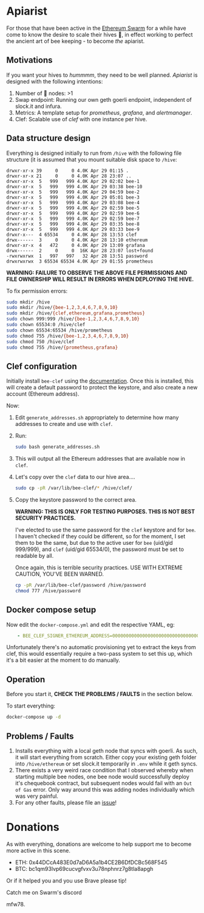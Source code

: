 # Apiarist

For those that have been active in the [Ethereum Swarm](https://swarm.ethereum.org)
for a while have come to know the desire to scale their hives 🐝, in effect
working to perfect the ancient art of bee keeping - to become *the* apiarist.

## Motivations

If you want your hives to *hummmm*, they need to be well planned. *Apiarist* is
designed with the following intentions:

1. Number of 🐝 nodes: >1
2. Swap endpoint: Running our own geth goerli endpoint, independent of slock.it
   and infura.
3. Metrics: A template setup for *prometheus*, *grafana*, and *alertmanager*.
4. Clef: Scalable use of *clef* with one instance per hive.

## Data structure design

Everything is designed initially to run from `/hive` with the following file
structure (it is assumed that you mount suitable disk space to `/hive`:

```
drwxr-xr-x 39     0     0 4.0K Apr 29 01:15 .
drwxr-xr-x 21     0     0 4.0K Apr 28 23:07 ..
drwxr-xr-x  5   999   999 4.0K Apr 29 02:02 bee-1
drwxr-xr-x  5   999   999 4.0K Apr 29 03:38 bee-10
drwxr-xr-x  5   999   999 4.0K Apr 29 04:59 bee-2
drwxr-xr-x  5   999   999 4.0K Apr 29 05:01 bee-3
drwxr-xr-x  5   999   999 4.0K Apr 29 03:08 bee-4
drwxr-xr-x  5   999   999 4.0K Apr 29 02:59 bee-5
drwxr-xr-x  5   999   999 4.0K Apr 29 02:59 bee-6
drwxr-xr-x  5   999   999 4.0K Apr 29 02:59 bee-7
drwxr-xr-x  5   999   999 4.0K Apr 29 03:35 bee-8
drwxr-xr-x  5   999   999 4.0K Apr 29 03:33 bee-9
drwxr-x---  4 65534     0 4.0K Apr 28 13:53 clef
drwx------  3     0     0 4.0K Apr 28 13:10 ethereum
drwxr-xr-x  4   472     0 4.0K Apr 29 13:09 grafana
drwx------  2     0     0  16K Apr 28 23:07 lost+found
-rwxrwxrwx  1   997   997   32 Apr 28 13:51 password
drwxrwxrwx  3 65534 65534 4.0K Apr 29 01:55 prometheus
```

**WARNING: FAILURE TO OBSERVE THE ABOVE FILE PERMISSIONS AND FILE OWNERSHIP
WILL RESULT IN ERRORS WHEN DEPLOYING THE HIVE.**

To fix permission errors:

```bash
sudo mkdir /hive
sudo mkdir /hive/{bee-1,2,3,4,6,7,8,9,10}
sudo mkdir /hive/{clef,ethereum,grafana,prometheus}
sudo chown 999:999 /hive/{bee-1,2,3,4,6,7,8,9,10}
sudo chown 65534:0 /hive/clef
sudo chown 65534:65534 /hive/prometheus
sudo chmod 755 /hive/{bee-1,2,3,4,6,7,8,9,10}
sudo chmod 750 /hive/clef
sudo chmod 755 /hive/{prometheus,grafana}
```

## Clef configuration

Initially install `bee-clef` using the [documentation](https://docs.ethswarm.org/docs/installation/bee-clef). Once this is installed, this will create a default
password to protect the keystore, and also create a new account (Ethereum
address).

Now:

1. Edit `generate_addresses.sh` appropriately to determine how many addresses
   to create and use with `clef`.
2. Run:

   ```bash
   sudo bash generate_addresses.sh
   ```
3. This will output all the Ethereum addresses that are available now in `clef`.
4. Let's copy over the `clef` data to our hive area....

   ```bash
   sudo cp -pR /var/lib/bee-clef/* /hive/clef/
   ```
5. Copy the keystore password to the correct area.

   **WARNING: THIS IS ONLY FOR TESTING PURPOSES. THIS IS NOT BEST SECURITY
   PRACTICES.**

   I've elected to use the same password for the `clef` keystore and for `bee`.
   I haven't checked if they could be different, so for the moment, I set them
   to be the same, but due to the active user for `bee` (uid/gid 999/999), and
   `clef` (uid/gid 65534/0), the password must be set to readable by all.

   Once again, this is terrible security practices. USE WITH EXTREME CAUTION,
   YOU'VE BEEN WARNED.

   ```bash
   cp -pR /var/lib/bee-clef/password /hive/password
   chmod 777 /hive/password
   ```

## Docker compose setup

Now edit the `docker-compose.yml` and edit the respective YAML, eg:

```yaml
    - BEE_CLEF_SIGNER_ETHEREUM_ADDRESS=0000000000000000000000000000000000000000
```

Unfortunately there's no automatic provisioning yet to extract the keys from
clef, this would essentially require a two-pass system to set this up, which
it's a bit easier at the moment to do manually.

## Operation

Before you start it, **CHECK THE PROBLEMS / FAULTS** in the section below.

To start everything:

```bash
docker-compose up -d
```

## Problems / Faults

1. Installs everything with a local geth node that syncs with goerli. As such,
   it will start everything from scratch. Either copy your existing geth
   folder into `/hive/ethereum` or set slock.it temporarily in `.env` while
   it geth syncs.
2. There exists a very weird race condition that I observed whereby when
   starting multiple bee nodes, one bee node would successfully deploy it's
   chequebook contract, but subsequent nodes would fail with an `Out of Gas`
   error. Only way around this was adding nodes individually which was very
   painful.
3. For any other faults, please file an [issue](https://github.com/mfw78/apiarist/issues)!

# Donations

As with everything, donations are welcome to help support me to become more
active in this scene.

* ETH: 0x44DCcA483E0d7aD6A5a1b4CE2B6DfDCBc568F545
* BTC: bc1qm93lvp69cucvgfvxv3u78nphnrz7g8tla8apgh

Or if it helped you and you use Brave please tip!

Catch me on Swarm's discord

mfw78.
